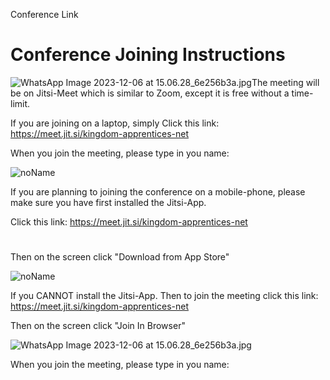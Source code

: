 Conference Link

# Conference Joining Instructions

![WhatsApp Image 2023-12-06 at 15.06.28_6e256b3a.jpg](/media/01_Apprentice-Training/Conference-Link/WhatsApp-Image-2023-12-06-at-15.06.28_6e256b3a.jpeg)The meeting will be on Jitsi-Meet which is similar to Zoom, except it is free without a time-limit.

If you are joining on a laptop, simply Click this link: https://meet.jit.si/kingdom-apprentices-net

When you join the meeting, please type in you name:

![noName](/media/01_Apprentice-Training/Conference-Link/00f63e9a7ad33f7ddbd879a219d015dc.jpeg)

If you are planning to joining the conference on a mobile-phone, please make sure you have first installed the Jitsi-App.

Click this link: https://meet.jit.si/kingdom-apprentices-net

# 

Then on the screen click "Download from App Store"

![noName](/media/01_Apprentice-Training/Conference-Link/70355c2b3f52a07fe96c280878d94992.jpeg)

If you CANNOT install the Jitsi-App. Then to join the meeting click this link: https://meet.jit.si/kingdom-apprentices-net

Then on the screen click "Join In Browser"

![WhatsApp Image 2023-12-06 at 15.06.28_6e256b3a.jpg](/media/01_Apprentice-Training/Conference-Link/WhatsApp-Image-2023-12-06-at-15.06.28_6e256b3a.jpeg)

When you join the meeting, please type in you name:
